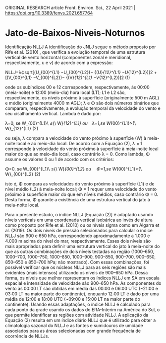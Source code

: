 ORIGINAL RESEARCH article
Front. Environ. Sci., 22 April 2021 | https://doi.org/10.3389/fenvs.2021.657764

# Jato-de-Baixos-Niveis-Noturnos
Identificação NLLJ A identificação do JNLJ segue o método proposto por Rife et al. (2010) , que verifica a evolução temporal de uma estrutura vertical de vento horizontal (componentes zonal e meridional, respectivamente, u e v) de acordo com a expressão:

NLLJ=λϕsqrt[(U_{00}^{L1} −U_{00}^{L2})− {(U}_{12}^{L1} −U_{12}^{L2})]2 +[(V_{00}^{L1} −V_{00}^{L2})− {(V}_{12}^{L1} −V_{12}^{L2})]2 (1)

onde os subíndices 00 e 12 correspondem, respectivamente, às 00:00 (meia-noite) e 12:00 (meio-dia) hora local (LT); L1 e L2 são, respectivamente, os níveis próximo à superfície (originalmente 500 m AGL) e médio (originalmente 4000 m AGL); λ e Φ são dois números binários que comparam, respectivamente, a evolução temporal da velocidade do vento e seu cisalhamento vertical. Lambda é dado por:

λ=0, se W_{00}^{L1}\ ≤{\ W}_{12}^{L1}  ou λ=1,se  W_{00}^{L1}>{\ W}_{12}^{L1}      (2)

ou seja, λ compara a velocidade do vento próximo à superfície (W) à meia-noite local e ao meio-dia local. De acordo com a Equação (2), λ = 1 corresponde à velocidade do vento próximo à superfície à meia-noite local maior do que ao meio-dia local, caso contrário λ = 0. Como lambda, Φ assume os valores 0 ou 1 de acordo com os critérios:

Φ=0, se W_{00}^{L1}\ ≤{\ W}_{00}^{L2}  ou  Φ=1,se  W_{00}^{L1}>{\ W}_{00}^{L2}      (2)

isto é, Φ compara as velocidades do vento próximo à superfície (L1) e de nível médio (L2) à meia-noite local; Φ = 1 requer uma velocidade do vento próximo à superfície maior do que em níveis médios, caso contrário Φ = 0. Desta forma, Φ garante a existência de uma estrutura vertical do jato à meia-noite local.

Para o presente estudo, o índice NLLJ [Equação (2)] é adaptado usando níveis verticais em uma coordenada vertical isobárica ao invés de altura como proposto por Rife et al. (2010) ou os níveis sigma como em Algarra et al. (2019). Os dois níveis de pressão selecionados para calcular o índice NLLJ são 900 e 650 hPa, correspondendo aproximadamente a 1.000 e 4.000 m acima do nível do mar, respectivamente. Esses dois níveis são mais apropriados para definir uma estrutura vertical do jato à meia-noite do que as outras combinações de dois níveis testadas na região (1000–650, 1000–700, 1000–750, 1000–850, 1000–900, 900–850, 900–700, 900–650, 850–650 e 850–700 hPa; não mostrado). Com essas combinações, foi possível verificar que os núcleos NLLJ para as seis regiões são mais evidentes (mais intensos) utilizando os níveis de 900–650 hPa. Dessa forma, os níveis que melhor representam os índices NLLJ em SA em escala espacial e intensidade de velocidade são 900–650 hPa. As componentes do vento às 00:00 LT são obtidas em média das 00:00 e 06:00 UTC (~21:00 e 03:00 LT na maior parte do continente), enquanto 12:00 LT é dado por uma média de 12:00 e 18:00 UTC (~09:00 e 15:00 LT na maior parte do continente). Usando essas adaptações, o índice NLLJ é calculado para cada ponto da grade usando os dados do ERA-Interim na América do Sul, o que permite identificar as regiões com atividade NLLJ. A aplicação da Equação (2) resulta em um índice diário NLLJ que é utilizado para obter a climatologia sazonal do NLLJ e as fontes e sumidouros de umidade associados para as áreas selecionadas com grande frequência de ocorrência de NLLJs.

